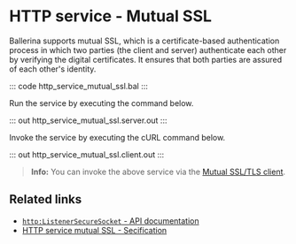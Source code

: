 # HTTP service - Mutual SSL

Ballerina supports mutual SSL, which is a certificate-based authentication process in which two parties (the client and server) authenticate each other by verifying the digital certificates. It ensures that both parties are assured of each other's identity.

::: code http_service_mutual_ssl.bal :::

Run the service by executing the command below.

::: out http_service_mutual_ssl.server.out :::

Invoke the service by executing the cURL command below.

::: out http_service_mutual_ssl.client.out :::

>**Info:** You can invoke the above service via the [Mutual SSL/TLS client](/learn/by-example/http-client-mutual-ssl/).

## Related links
- [`http:ListenerSecureSocket` - API documentation](https://lib.ballerina.io/ballerina/http/latest/records/ListenerSecureSocket)
- [HTTP service mutual SSL - Secification](/spec/http/#922-listener---mutual-ssl)
